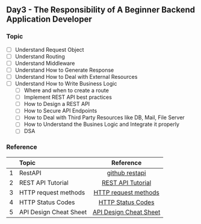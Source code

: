 <!-- TABLE OF CONTENTS -->
## Day3 - The Responsibility of A Beginner Backend Application Developer


### Topic
- [ ] Understand Request Object
- [ ] Understand Routing
- [ ] Understand Middleware
- [ ] Understand How to Generate Response
- [ ] Understand How to Deal with External Resources
- [ ] Understand How to Write Business Logic
	- [ ] Where and when to create a route
	- [ ] Implement REST API best practices
	- [ ] How to Design a REST API
	- [ ] How to Secure API Endpoints
	- [ ] How to Deal with Third Party Resources like DB, Mail, File Server
	- [ ] How to Understand the Busines Logic and Integrate it properly
	- [ ] DSA

### Reference

|  | Topic   |      Reference      |
|----------|:-------------|:------:|
| 1 | RestAPI | [github restapi](https://api.github.com/users/mrhm-dev) | 
| 2 | REST API Tutorial | [REST API Tutorial](https://restfulapi.net/) | 
| 3 | HTTP request methods | [HTTP request methods](https://developer.mozilla.org/en-US/docs/Web/HTTP/Methods) | 
| 4 | HTTP Status Codes | [HTTP Status Codes](https://www.restapitutorial.com/httpstatuscodes.html) | 
| 5 | API Design Cheat Sheet | [API Design Cheat Sheet](https://github.com/RestCheatSheet/api-cheat-sheet) | 








